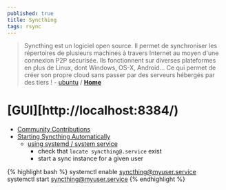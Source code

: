 ```yaml
---
published: true
title: Syncthing
tags: rsync
---
```

> Syncthing est un logiciel open source. Il permet de synchroniser les répertoires de plusieurs machines à travers Internet au moyen d'une connexion P2P sécurisée. Ils fonctionnent sur diverses plateformes en plus de Linux, dont Windows, OS-X, Android… Ce qui permet de créer son propre cloud sans passer par des serveurs hébergés par des tiers ! - [ubuntu](https://doc.ubuntu-fr.org/syncthing) / [**Home**](https://syncthing.net/)

# [GUI][http://localhost:8384/)

- [Community Contributions](https://docs.syncthing.net/users/contrib.html#contributions)
- [Starting Syncthing Automatically](https://docs.syncthing.net/users/autostart.html#linux)
	- [using systemd / system service](https://docs.syncthing.net/users/autostart.html#how-to-set-up-a-system-service)
    	- check that `locate syncthing@.service` exist
        - start a sync instance for a given user
        
{% highlight bash %}
systemctl enable syncthing@myuser.service
systemctl start syncthing@myuser.service
{% endhighlight %}